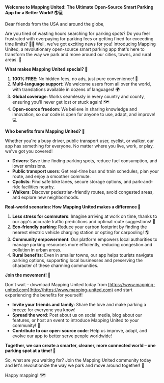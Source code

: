 **Welcome to Mapping United: The Ultimate Open-Source Smart Parking App for a Better World! 🌎💻**

Dear friends from the USA and around the globe,

Are you tired of wasting hours searching for parking spots? Do you feel frustrated with overpaying for parking fees or getting fined for exceeding time limits? 🙅‍♂️ Well, we've got exciting news for you! Introducing Mapping United, a revolutionary open-source smart parking app that's here to transform the way we park and move around our cities, towns, and rural areas. 🌆

**What makes Mapping United special? 🤔**

1. **100% FREE**: No hidden fees, no ads, just pure convenience! 🙏
2. **Multi-language support**: We welcome users from all over the world, with translations available in dozens of languages! 🌍
3. **Global coverage**: Works seamlessly in every country and county, ensuring you'll never get lost or stuck again! 🗺️
4. **Open-source freedom**: We believe in sharing knowledge and innovation, so our code is open for anyone to use, adapt, and improve! 💻

**Who benefits from Mapping United? 🤔**

Whether you're a busy driver, public transport user, cyclist, or walker, our app has something for everyone. No matter where you live, work, or play, we've got you covered!

* **Drivers**: Save time finding parking spots, reduce fuel consumption, and lower emissions.
* **Public transport users**: Get real-time bus and train schedules, plan your route, and enjoy a smoother commute.
* **Cyclists**: Find safe bike lanes, secure storage options, and park-and-ride facilities nearby.
* **Walkers**: Discover pedestrian-friendly routes, avoid congested areas, and explore new neighborhoods.

**Real-world scenarios: How Mapping United makes a difference 🌟**

1. **Less stress for commuters**: Imagine arriving at work on time, thanks to our app's accurate traffic predictions and optimal route suggestions! 🚀
2. **Eco-friendly parking**: Reduce your carbon footprint by finding the nearest electric vehicle charging station or opting for carpooling! 🌎
3. **Community empowerment**: Our platform empowers local authorities to manage parking resources more efficiently, reducing congestion and pollution in urban areas.
4. **Rural benefits**: Even in smaller towns, our app helps tourists navigate parking options, supporting local businesses and preserving the character of these charming communities.

**Join the movement! 💖**

Don't wait – download Mapping United today from [https://www.mapping-united.com](http://https://www.mapping-united.com) and start experiencing the benefits for yourself!

* **Invite your friends and family**: Share the love and make parking a breeze for everyone you know!
* **Spread the word**: Post about us on social media, blog about our features, or host an event to introduce Mapping United to your community! 📣
* **Contribute to our open-source code**: Help us improve, adapt, and evolve our app to better serve people worldwide!

**Together, we can create a smarter, cleaner, more connected world – one parking spot at a time! 🌟**

So, what are you waiting for? Join the Mapping United community today and let's revolutionize the way we park and move around together! 🚀

Happy mapping! 🗺️